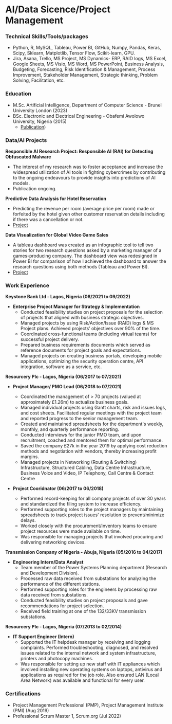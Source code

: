 # AI/Data Sicence/Project Management

### Technical Skills/Tools/packages
- Python, R, MySQL, Tableau, Power BI, GitHub, Numpy, Pandas, Keras, Scipy, Sklearn, Matplotlib, Tensor Flow, Scikit-learn, GPU.
- Jira, Asana, Trello, MS Project, MS Dynamics- ERP, RAID logs, MS Excel, Google Sheets, MS Visio, MS Word, MS PowerPoint, Business Analysis, Budgeting, Forecasting, Risk Identification & Management, Process Improvement, Stakeholder Management, Strategic thinking, Problem Solving, Facilitation, etc.

### Education
- M.Sc. Artificial Intelligence, Department of Computer Science         - Brunel University London (2023) 
- BSc. Electronic and Electrical Engineering	                           - Obafemi Awolowo University, Nigeria (2015)  
  - [Publication](http://www.aascit.org/journal/archive2?journalId=915&paperId=3060))

### Data/AI Projects
**Responsible AI Research Project: Responsible AI (RAI) for Detecting Obfuscated Malware**
- The interest of my research was to foster acceptance and increase the widespread utilization of AI tools in fighting cybercrimes by contributing to the ongoing endeavours to provide insights into predictions of AI models.
- Publication ongoing.

**Predictive Data Analysis for Hotel Reservation**
- Predicting the revenue per room (average price per room) made or forfeited by the hotel given other customer reservation details including if there was a cancellation or not.
- [Project](https://github.com/UkamakaO/Predictive-Data-Analysis-on-Hotel-Reservation)
  
**Data Visualization for Global Video Game Sales**
- A tableau dashboard was created as an infographic tool to tell two stories for two research questions asked by a marketing manager of a games-producing company. The dashboard view was redesigned in Power BI for comparison of how I achieved the dashboard to answer the research questions using both methods (Tableau and Power BI).
- [Project](https://github.com/UkamakaO/Data-Visualization-of-Global-Video-Game-Sales)

### Work Experience
**Keystone Bank Ltd - Lagos, Nigeria (08/2021 to 09/2022)**
- **Enterprise Project Manager for Strategy & Implementation**
  - Conducted feasibility studies on project proposals for the selection of projects that aligned with business strategic objectives.
  - Managed projects by using Risk/Action/Issue (RAID) logs & MS Project plans. Achieved projects’ objectives over 90% of the time.
  - Coordinated cross-functional teams (including virtual teams) for successful project delivery.
  - Prepared business requirements documents which served as reference documents for project goals and expectations.
  - Managed projects on creating business portals, developing mobile applications, optimizing the security operation centre, API integration, software as a service, etc.

**Resourcery Plc - Lagos, Nigeria (06/2017 to 07/2021)**
- **Project Manager/ PMO Lead (06/2018 to 07/2021)**
  - Coordinated the management of > 70 projects (valued at approximately £1.26m) to actualize business goals.
  - Managed individual projects using Gantt charts, risk and issues logs, and cost sheets. Facilitated regular meetings with the project team and reported progress to the senior management team.
  - Created and maintained spreadsheets for the department's weekly, monthly, and quarterly performance reporting.
  - Conducted interviews for the junior PMO team, and upon recruitment, coached and mentored them for optimal performance.
  - Saved the company £27k in the year 2019 by applying cost reduction methods and negotiation with vendors, thereby increasing profit margins.
  - Managed projects in Networking (Routing & Switching) Infrastructure, Structured Cabling, Data Centre Infrastructure, Business Voice and Video, IP Telephony, Call Centre & Contact Centre

- **Project Cooridnator (06/2017 to 06/2018)**
  - Performed record-keeping for all company projects of over 30 years and standardized the filing system to increase efficiency.
  - Performed supporting roles to the project managers by maintaining spreadsheets to track project issues' resolution to prevent/minimize delays.
  - Worked closely with the procurement/inventory teams to ensure project resources were made available on time.
  - Was responsible for managing projects that involved procuring and delivering networking devices.

**Transmission Company of Nigeria - Abuja, Nigeria (05/2016 to 04/2017)**
- **Engineering Intern/Data Analyst**
  - Team member of the Power Systems Planning department (Research and Development Division).
  - Processed raw data received from substations for analyzing the performance of the different stations.
  - Performed supporting roles for the engineers by processing raw data received from substations.
  - Conducted feasibility studies on project proposals and gave recommendations for project selection.
  - Received field training at one of the 132/33KV transmission substations.

**Resourcery Plc - Lagos, Nigeria (07/2013 to 02/2014)**
- **IT Support Engineer (Intern)**
  - Supported the IT helpdesk manager by receiving and logging complaints. Performed troubleshooting, diagnosed, and resolved issues related to the internal network and system infrastructure, printers and photocopy machines.
  - Was responsible for setting up new staff with IT appliances which involved installing new operating systems on laptops, antivirus and applications as required for the job role. Also ensured LAN (Local Area Network) was available and functional for every user.
 
### Certifications
- Project Management Professional (PMP), Project Management Institute (PMI) (Aug 2019)
- Professional Scrum Master 1, Scrum.org (Jul 2022)







